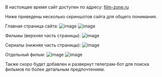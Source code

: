 В настоящее время сайт доступен по адресу: [film-zone.ru](https://film-zone.ru/)

Ниже приведены несколько скриншотов сайта для общего понимания.

Главная страница сайта:
![image](https://github.com/user-attachments/assets/1822f9cd-f9a7-46df-bda7-a0706635ff66)
![image](https://github.com/user-attachments/assets/84e2171b-4bad-4da3-8a17-8558a479ca19)

Фильмы (верхняя часть страницы):
![image](https://github.com/user-attachments/assets/319b1502-7178-4af0-8cf6-cba2e03bfaee)

Сериалы (нижняя часть страницы):
![image](https://github.com/user-attachments/assets/b6f1c584-74e3-46dd-9e91-69c1d4fefb25)

Отдельный фильм:
![image](https://github.com/user-attachments/assets/7b588715-48fb-4f4e-ac01-a40cae192dc3)
![image](https://github.com/user-attachments/assets/913cc924-b6ff-466b-9748-30dcad5bbb49)

Также скоро будет добавлен и развернут телеграм-бот для поиска фильмов по более детальным предпочтениям.
